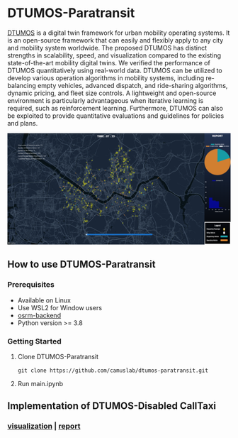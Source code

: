 # DTUMOS-Paratransit

[DTUMOS](https://github.com/HNU209/DTUMOS) is a digital twin framework for urban mobility operating systems. It is an open-source framework that can easily and flexibly apply to any city and mobility system worldwide. The proposed DTUMOS has distinct strengths in scalability, speed, and visualization compared to the existing state-of-the-art mobility digital twins.  We verified the performance of DTUMOS quantitatively using real-world data. DTUMOS can be utilized to develop various operation algorithms in mobility systems, including re-balancing empty vehicles, advanced dispatch, and ride-sharing algorithms, dynamic pricing, and fleet size controls. A lightweight and open-source environment is particularly advantageous when iterative learning is required, such as reinforcement learning. Furthermore, DTUMOS can also be exploited to provide quantitative evaluations and guidelines for policies and plans.

![fig1](data/etc/DTUMOS-Disabled-CallTaxi-img.PNG)

## How to use DTUMOS-Paratransit

### Prerequisites

- Available on Linux
- Use WSL2 for Window users
- [osrm-backend](https://github.com/Project-OSRM/osrm-backend)
- Python version >= 3.8

### Getting Started
1. Clone DTUMOS-Paratransit
    ```
    git clone https://github.com/camuslab/dtumos-paratransit.git
    ```
3. Run main.ipynb

## Implementation of DTUMOS-Disabled CallTaxi
### [visualization](https://camuslab.github.io/dtumos-paratransit-simulation/) | [report](https://camuslab.github.io/dtumos-paratransit-report/)
